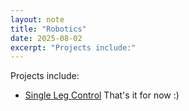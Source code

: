 ```yaml
---
layout: note
title: "Robotics"
date: 2025-08-02
excerpt: "Projects include:"
---
```


Projects include:
- [Single Leg Control](robotic-project)
That's it for now :)